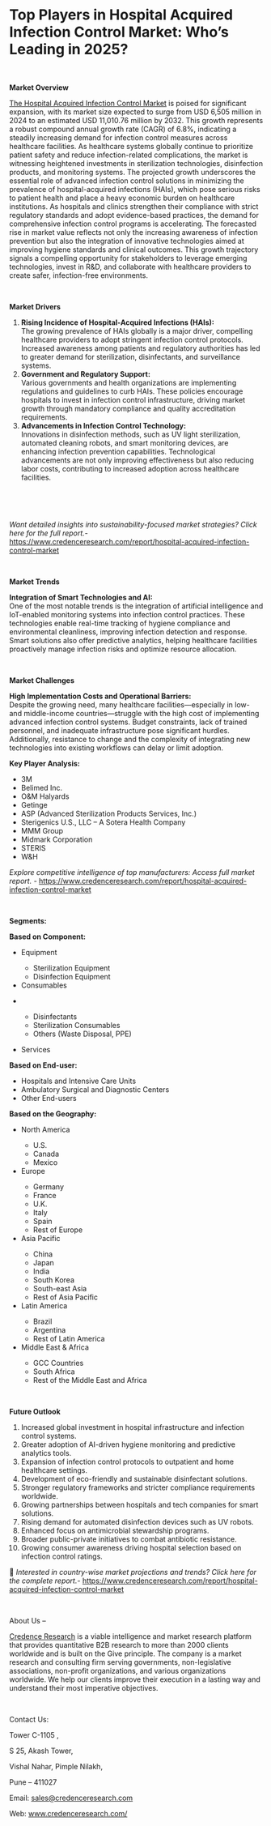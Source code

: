 # Top Players in Hospital Acquired Infection Control Market: Who’s Leading in 2025?


<p>&nbsp;</p>
<p><strong>Market Overview</strong></p>
<p><a href="https://www.credenceresearch.com/report/hospital-acquired-infection-control-market">The Hospital Acquired Infection Control Market</a> is poised for significant expansion, with its market size expected to surge from USD 6,505 million in 2024 to an estimated USD 11,010.76 million by 2032. This growth represents a robust compound annual growth rate (CAGR) of 6.8%, indicating a steadily increasing demand for infection control measures across healthcare facilities. As healthcare systems globally continue to prioritize patient safety and reduce infection-related complications, the market is witnessing heightened investments in sterilization technologies, disinfection products, and monitoring systems. The projected growth underscores the essential role of advanced infection control solutions in minimizing the prevalence of hospital-acquired infections (HAIs), which pose serious risks to patient health and place a heavy economic burden on healthcare institutions. As hospitals and clinics strengthen their compliance with strict regulatory standards and adopt evidence-based practices, the demand for comprehensive infection control programs is accelerating. The forecasted rise in market value reflects not only the increasing awareness of infection prevention but also the integration of innovative technologies aimed at improving hygiene standards and clinical outcomes. This growth trajectory signals a compelling opportunity for stakeholders to leverage emerging technologies, invest in R&amp;D, and collaborate with healthcare providers to create safer, infection-free environments.</p>
<p><strong>&nbsp;</strong></p>
<p><strong>Market Drivers</strong></p>
<ol>
<li><strong> Rising Incidence of Hospital-Acquired Infections (HAIs):</strong><br /> The growing prevalence of HAIs globally is a major driver, compelling healthcare providers to adopt stringent infection control protocols. Increased awareness among patients and regulatory authorities has led to greater demand for sterilization, disinfectants, and surveillance systems.</li>
<li><strong> Government and Regulatory Support:</strong><br /> Various governments and health organizations are implementing regulations and guidelines to curb HAIs. These policies encourage hospitals to invest in infection control infrastructure, driving market growth through mandatory compliance and quality accreditation requirements.</li>
<li><strong> Advancements in Infection Control Technology:</strong><br /> Innovations in disinfection methods, such as UV light sterilization, automated cleaning robots, and smart monitoring devices, are enhancing infection prevention capabilities. Technological advancements are not only improving effectiveness but also reducing labor costs, contributing to increased adoption across healthcare facilities.</li>
</ol>
<p><strong>&nbsp;</strong></p>
<p><strong>&nbsp;</strong></p>
<p><em>Want detailed insights into sustainability-focused market strategies? Click here for the full report.- </em><a href="https://www.credenceresearch.com/report/hospital-acquired-infection-control-market">https://www.credenceresearch.com/report/hospital-acquired-infection-control-market</a></p>
<p>&nbsp;</p>
<p><strong>Market Trends</strong></p>
<p><strong>Integration of Smart Technologies and AI:</strong><br /> One of the most notable trends is the integration of artificial intelligence and IoT-enabled monitoring systems into infection control practices. These technologies enable real-time tracking of hygiene compliance and environmental cleanliness, improving infection detection and response. Smart solutions also offer predictive analytics, helping healthcare facilities proactively manage infection risks and optimize resource allocation.</p>
<p>&nbsp;</p>
<p><strong>Market Challenges</strong></p>
<p><strong>High Implementation Costs and Operational Barriers:</strong><br /> Despite the growing need, many healthcare facilities&mdash;especially in low- and middle-income countries&mdash;struggle with the high cost of implementing advanced infection control systems. Budget constraints, lack of trained personnel, and inadequate infrastructure pose significant hurdles. Additionally, resistance to change and the complexity of integrating new technologies into existing workflows can delay or limit adoption.</p>
<p><strong>Key Player Analysis:</strong></p>
<ul>
<li>3M</li>
<li>Belimed Inc.</li>
<li>O&amp;M Halyards</li>
<li>Getinge</li>
<li>ASP (Advanced Sterilization Products Services, Inc.)</li>
<li>Sterigenics U.S., LLC &ndash; A Sotera Health Company</li>
<li>MMM Group</li>
<li>Midmark Corporation</li>
<li>STERIS</li>
<li>W&amp;H</li>
</ul>
<p><em>Explore competitive intelligence of top manufacturers: Access full market report. - </em><a href="https://www.credenceresearch.com/report/hospital-acquired-infection-control-market">https://www.credenceresearch.com/report/hospital-acquired-infection-control-market</a></p>
<p>&nbsp;</p>
<p><strong>Segments:</strong></p>
<p><strong>Based on Component:</strong></p>
<ul>
<li>Equipment</li>
<ul>
<li>Sterilization Equipment</li>
<li>Disinfection Equipment</li>
</ul>
<li>Consumables</li>
</ul>
<ul>
<li>&nbsp;</li>
<ul>
<li>Disinfectants</li>
<li>Sterilization Consumables</li>
<li>Others (Waste Disposal, PPE)</li>
</ul>
</ul>
<ul>
<li>Services</li>
</ul>
<p><strong>Based on End-user:</strong></p>
<ul>
<li>Hospitals and Intensive Care Units</li>
<li>Ambulatory Surgical and Diagnostic Centers</li>
<li>Other End-users</li>
</ul>
<p><strong>Based on the Geography:</strong></p>
<ul>
<li>North America</li>
<ul>
<li>U.S.</li>
<li>Canada</li>
<li>Mexico</li>
</ul>
<li>Europe</li>
<ul>
<li>Germany</li>
<li>France</li>
<li>U.K.</li>
<li>Italy</li>
<li>Spain</li>
<li>Rest of Europe</li>
</ul>
<li>Asia Pacific</li>
<ul>
<li>China</li>
<li>Japan</li>
<li>India</li>
<li>South Korea</li>
<li>South-east Asia</li>
<li>Rest of Asia Pacific</li>
</ul>
<li>Latin America</li>
<ul>
<li>Brazil</li>
<li>Argentina</li>
<li>Rest of Latin America</li>
</ul>
<li>Middle East &amp; Africa</li>
<ul>
<li>GCC Countries</li>
<li>South Africa</li>
<li>Rest of the Middle East and Africa</li>
</ul>
</ul>
<p>&nbsp;</p>
<p><strong>Future Outlook</strong></p>
<ol>
<li>Increased global investment in hospital infrastructure and infection control systems.</li>
<li>Greater adoption of AI-driven hygiene monitoring and predictive analytics tools.</li>
<li>Expansion of infection control protocols to outpatient and home healthcare settings.</li>
<li>Development of eco-friendly and sustainable disinfectant solutions.</li>
<li>Stronger regulatory frameworks and stricter compliance requirements worldwide.</li>
<li>Growing partnerships between hospitals and tech companies for smart solutions.</li>
<li>Rising demand for automated disinfection devices such as UV robots.</li>
<li>Enhanced focus on antimicrobial stewardship programs.</li>
<li>Broader public-private initiatives to combat antibiotic resistance.</li>
<li>Growing consumer awareness driving hospital selection based on infection control ratings.</li>
</ol>
<p>📌 <em>Interested in country-wise market projections and trends? Click here for the complete report.- </em><a href="https://www.credenceresearch.com/report/hospital-acquired-infection-control-market">https://www.credenceresearch.com/report/hospital-acquired-infection-control-market</a></p>
<p>&nbsp;</p>
<p>About Us &ndash;</p>
<p><a href="https://www.credenceresearch.com/">Credence Research</a> is a viable intelligence and market research platform that provides quantitative B2B research to more than 2000 clients worldwide and is built on the Give principle. The company is a market research and consulting firm serving governments, non-legislative associations, non-profit organizations, and various organizations worldwide. We help our clients improve their execution in a lasting way and understand their most imperative objectives.</p>
<p>&nbsp;</p>
<p>Contact Us:</p>
<p>Tower C-1105 ,</p>
<p>S 25, Akash Tower,</p>
<p>Vishal Nahar, Pimple Nilakh,</p>
<p>Pune &ndash; 411027</p>
<p>Email: <a href="mailto:sales@credenceresearch.com">sales@credenceresearch.com</a></p>
<p>Web: <a href="http://www.credenceresearch.com/">www.credenceresearch.com/</a></p>
